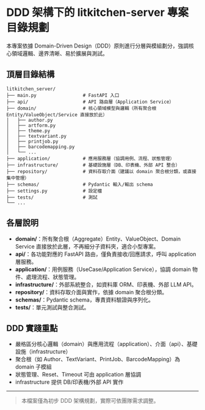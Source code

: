 # DDD 架構下的 litkitchen-server 專案目錄規劃

本專案依據 Domain-Driven Design（DDD）原則進行分層與模組劃分，強調核心領域邏輯、邊界清晰、易於擴展與測試。

## 頂層目錄結構

```
litkitchen_server/
├── main.py                 # FastAPI 入口
├── api/                    # API 路由層（Application Service）
├── domain/                 # 核心領域模型與邏輯（所有聚合根 Entity/ValueObject/Service 直接放於此）
│   ├── author.py
│   ├── artform.py
│   ├── theme.py
│   ├── textvariant.py
│   ├── printjob.py
│   ├── barcodemapping.py
│   └── ...
├── application/            # 應用服務層（協調用例、流程、狀態管理）
├── infrastructure/         # 基礎設施層（DB、印表機、外部 API 整合）
├── repository/             # 資料存取介面（建議以 domain 聚合根分類，或直接集中管理）
├── schemas/                # Pydantic 輸入/輸出 schema
├── settings.py             # 設定檔
├── tests/                  # 測試
└── ...
```

## 各層說明

- **domain/**：所有聚合根（Aggregate）Entity、ValueObject、Domain Service 直接放於此層，不再細分子資料夾，適合小型專案。
- **api/**：各功能對應的 FastAPI 路由，僅負責接收/回應請求，呼叫 application 層服務。
- **application/**：用例服務（UseCase/Application Service），協調 domain 物件、處理流程、狀態管理。
- **infrastructure/**：外部系統整合，如資料庫 ORM、印表機、外部 LLM API。
- **repository/**：資料存取介面與實作，依據 domain 聚合根分類。
- **schemas/**：Pydantic schema，專責資料驗證與序列化。
- **tests/**：單元測試與整合測試。

## DDD 實踐重點
- 嚴格區分核心邏輯（domain）與應用流程（application）、介面（api）、基礎設施（infrastructure）
- 聚合根（如 Author、TextVariant、PrintJob、BarcodeMapping）為 domain 子模組
- 狀態管理、Reset、Timeout 可由 application 層協調
- infrastructure 提供 DB/印表機/外部 API 實作

---

> 本檔案僅為初步 DDD 架構規劃，實際可依團隊需求調整。
